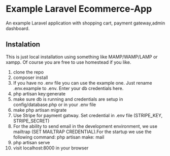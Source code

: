Example Laravel Ecommerce-App
=============================

An example Laravel application with shopping cart, payment gateway,admin dashboard.

Instalation
-----------

This is just local installation using something like MAMP/WAMP/LAMP or xampp. Of course you are free to use homestead if you like.

1. clone the repo
2. composer install
3. If you have no .env file you can use the example one. Just rename .env.example to .env. Enter your db credentials here.
4. php artisan key:generate
5. make sure db is running and credentials are setup in config/database.php or in your .env file
6. make php artisan migrate
7. Use Stripe for payment gatway. Set credential in .env file (STRIPE_KEY, STRIPE_SECRET)
8. For the ability to send email in the development environment, we use mailtrap (SET MAILTRAP CREDENTIAL).For the startup we use the following command: php artisan make: mail
9. php artisan serve
10. visit localhost:8000 in your browser